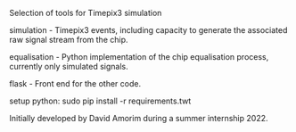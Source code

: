 Selection of tools for Timepix3 simulation

simulation - Timepix3 events, including capacity to generate the associated raw signal stream from the chip.

equalisation - Python implementation of the chip equalisation process, currently only simulated signals.

flask - Front end for the other code.

setup python:
sudo pip install -r requirements.twt

Initially developed by David Amorim during a summer internship 2022.
